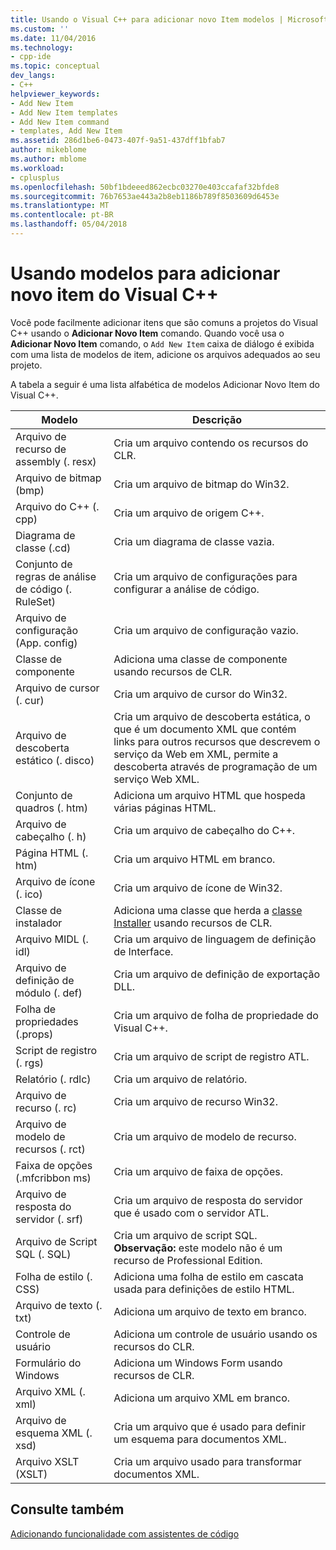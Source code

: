 ```yaml
---
title: Usando o Visual C++ para adicionar novo Item modelos | Microsoft Docs
ms.custom: ''
ms.date: 11/04/2016
ms.technology:
- cpp-ide
ms.topic: conceptual
dev_langs:
- C++
helpviewer_keywords:
- Add New Item
- Add New Item templates
- Add New Item command
- templates, Add New Item
ms.assetid: 286d1be6-0473-407f-9a51-437dff1bfab7
author: mikeblome
ms.author: mblome
ms.workload:
- cplusplus
ms.openlocfilehash: 50bf1bdeeed862ecbc03270e403ccafaf32bfde8
ms.sourcegitcommit: 76b7653ae443a2b8eb1186b789f8503609d6453e
ms.translationtype: MT
ms.contentlocale: pt-BR
ms.lasthandoff: 05/04/2018
---
```

# <a name="using-visual-c-add-new-item-templates"></a>Usando modelos para adicionar novo item do Visual C++
Você pode facilmente adicionar itens que são comuns a projetos do Visual C++ usando o **Adicionar Novo Item** comando. Quando você usa o **Adicionar Novo Item** comando, o `Add New Item` caixa de diálogo é exibida com uma lista de modelos de item, adicione os arquivos adequados ao seu projeto.  
  
 A tabela a seguir é uma lista alfabética de modelos Adicionar Novo Item do Visual C++.  
  
|Modelo|Descrição|  
|--------------|-----------------|  
|Arquivo de recurso de assembly (. resx)|Cria um arquivo contendo os recursos do CLR.|  
|Arquivo de bitmap (bmp)|Cria um arquivo de bitmap do Win32.|  
|Arquivo do C++ (. cpp)|Cria um arquivo de origem C++.|  
|Diagrama de classe (.cd)|Cria um diagrama de classe vazia.|  
|Conjunto de regras de análise de código (. RuleSet)|Cria um arquivo de configurações para configurar a análise de código.|  
|Arquivo de configuração (App. config)|Cria um arquivo de configuração vazio.|  
|Classe de componente|Adiciona uma classe de componente usando recursos de CLR.|  
|Arquivo de cursor (. cur)|Cria um arquivo de cursor do Win32.|  
|Arquivo de descoberta estático (. disco)|Cria um arquivo de descoberta estática, o que é um documento XML que contém links para outros recursos que descrevem o serviço da Web em XML, permite a descoberta através de programação de um serviço Web XML.|  
|Conjunto de quadros (. htm)|Adiciona um arquivo HTML que hospeda várias páginas HTML.|  
|Arquivo de cabeçalho (. h)|Cria um arquivo de cabeçalho do C++.|  
|Página HTML (. htm)|Cria um arquivo HTML em branco.|  
|Arquivo de ícone (. ico)|Cria um arquivo de ícone de Win32.|  
|Classe de instalador|Adiciona uma classe que herda a [classe Installer](https://msdn.microsoft.com/en-us/library/system.configuration.install.installer.aspx) usando recursos de CLR.|  
|Arquivo MIDL (. idl)|Cria um arquivo de linguagem de definição de Interface.|  
|Arquivo de definição de módulo (. def)|Cria um arquivo de definição de exportação DLL.|  
|Folha de propriedades (.props)|Cria um arquivo de folha de propriedade do Visual C++.|  
|Script de registro (. rgs)|Cria um arquivo de script de registro ATL.|  
|Relatório (. rdlc)|Cria um arquivo de relatório.|  
|Arquivo de recurso (. rc)|Cria um arquivo de recurso Win32.|  
|Arquivo de modelo de recursos (. rct)|Cria um arquivo de modelo de recurso.|  
|Faixa de opções (.mfcribbon ms)|Cria um arquivo de faixa de opções.|  
|Arquivo de resposta do servidor (. srf)|Cria um arquivo de resposta do servidor que é usado com o servidor ATL.|  
|Arquivo de Script SQL (. SQL)|Cria um arquivo de script SQL. **Observação:** este modelo não é um recurso de Professional Edition.|  
|Folha de estilo (. CSS)|Adiciona uma folha de estilo em cascata usada para definições de estilo HTML.|  
|Arquivo de texto (. txt)|Adiciona um arquivo de texto em branco.|  
|Controle de usuário|Adiciona um controle de usuário usando os recursos do CLR.|  
|Formulário do Windows|Adiciona um Windows Form usando recursos de CLR.|  
|Arquivo XML (. xml)|Adiciona um arquivo XML em branco.|  
|Arquivo de esquema XML (. xsd)|Cria um arquivo que é usado para definir um esquema para documentos XML.|  
|Arquivo XSLT (XSLT)|Cria um arquivo usado para transformar documentos XML.|  
  
## <a name="see-also"></a>Consulte também  
 [Adicionando funcionalidade com assistentes de código](../ide/adding-functionality-with-code-wizards-cpp.md)